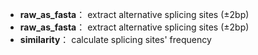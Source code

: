 - **raw_as_fasta**：  extract alternative splicing sites (±2bp)
- **raw_as_fasta**：  extract alternative splicing sites (±2bp)
- **similarity**：  calculate splicing sites' frequency

